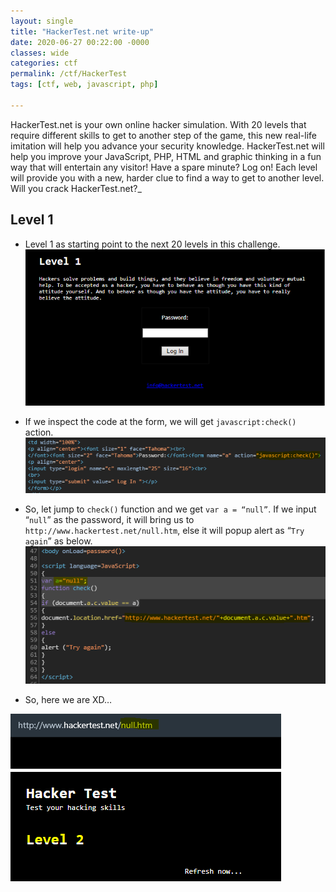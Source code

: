 ```yaml
---
layout: single
title: "HackerTest.net write-up"
date: 2020-06-27 00:22:00 -0000
classes: wide
categories: ctf
permalink: /ctf/HackerTest
tags: [ctf, web, javascript, php]

---
```


HackerTest.net is your own online hacker simulation. 
With 20 levels that require different skills to get to another step of the game, this new real-life imitation will help you advance your security knowledge.
HackerTest.net will help you improve your JavaScript, PHP, HTML and graphic thinking in a fun way that will entertain any visitor!
Have a spare minute? Log on! Each level will provide you with a new, harder clue to find a way to get to another level.
Will you crack HackerTest.net?_

## Level 1
- Level 1 as starting point to the next 20 levels in this challenge.
![enter image description here](https://raw.githubusercontent.com/faisalfs10x/faisalfs10x.github.io/master/asset/hackertest/1.png)

- If we inspect the code at the form, we will get `javascript:check()` action.
![enter image description here](https://raw.githubusercontent.com/faisalfs10x/faisalfs10x.github.io/master/asset/hackertest/2.png)

- So, let jump to `check()` function and we get `var a = “null”`. If we input “`null`” as the password, it will bring us to `http://www.hackertest.net/null.htm`, else it will popup alert as “`Try again`” as below.
![enter image description here](https://raw.githubusercontent.com/faisalfs10x/faisalfs10x.github.io/master/asset/hackertest/3.png)

- So, here we are XD…

![enter image description here](https://raw.githubusercontent.com/faisalfs10x/faisalfs10x.github.io/master/asset/hackertest/4.png)
